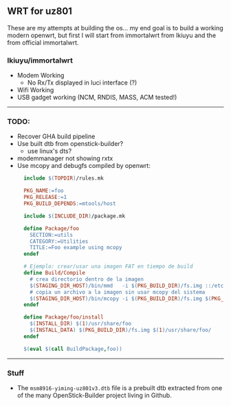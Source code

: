 ## WRT for uz801
These are my attempts at building the os... my end goal is to build a working modern openwrt, but first I will start from immortalwrt from lkiuyu and the from official immortalwrt.

### lkiuyu/immortalwrt
- Modem Working
  - No Rx/Tx displayed in luci interface (?)
- Wifi Working
- USB gadget working (NCM, RNDIS, MASS, ACM tested!)
---
### TODO:
- Recover GHA build pipeline
- Use built dtb from openstick-builder?
  - use linux's dts?
- modemmanager not showing rxtx
- Use mcopy and debugfs compiled by openwrt:
    ```makefile
      include $(TOPDIR)/rules.mk

      PKG_NAME:=foo
      PKG_RELEASE:=1
      PKG_BUILD_DEPENDS:=mtools/host

      include $(INCLUDE_DIR)/package.mk

      define Package/foo
        SECTION:=utils
        CATEGORY:=Utilities
        TITLE:=Foo example using mcopy
      endef

      # Ejemplo: crear/usar una imagen FAT en tiempo de build
      define Build/Compile
        # crea directorio dentro de la imagen
        $(STAGING_DIR_HOST)/bin/mmd   -i $(PKG_BUILD_DIR)/fs.img ::/etc
        # copia un archivo a la imagen sin usar mcopy del sistema
        $(STAGING_DIR_HOST)/bin/mcopy -i $(PKG_BUILD_DIR)/fs.img $(PKG_BUILD_DIR)/my.conf ::/etc/my.conf
      endef

      define Package/foo/install
        $(INSTALL_DIR) $(1)/usr/share/foo
        $(INSTALL_DATA) $(PKG_BUILD_DIR)/fs.img $(1)/usr/share/foo/
      endef

      $(eval $(call BuildPackage,foo))
    ```
---
### Stuff
- The `msm8916-yiming-uz801v3.dtb` file is a prebuilt dtb extracted from one of the many OpenStick-Builder project living in Github.